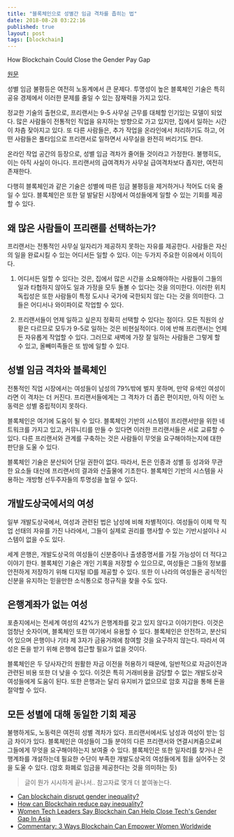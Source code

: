 ```yaml
---
title: "블록체인으로 성별간 임금 격차를 좁히는 법"
date: 2018-08-28 03:22:16
published: true
layout: post
tags: [blockchain]
---
```


How Blockchain Could Close the Gender Pay Gap

[원문](https://www.business.com/articles/how-blockchain-could-close-the-gender-pay-gap/)

성별 임금 불평등은 여전히 노동계에서 큰 문제다. 투명성이 높은 블록체인 기술은 특히 공유 경제에서 이러한 문제를 줄일 수 있는 잠재력을 가지고 있다.

정교한 기술의 출현으로, 프리랜서는 9-5 사무실 근무를 대체할 인기있는 모델이 되었다. 많은 사람들이 전통적인 직업을 유지하는 방향으로 가고 있지만, 집에서 일하는 시간이 차츰 잦아지고 있다. 또 다른 사람들은, 추가 작업을 온라인에서 처리하기도 하고, 어떤 사람들은 풀타임으로 프리랜서로 일하면서 사무실을 완전히 버리기도 한다.

온라인 작업 공간의 등장으로, 성별 임금 격차가 줄어들 것이라고 가정한다. 불행히도, 이는 아직 사실이 아니다. 프리랜서의 급여격차가 사무실 급여격차보다 좁지만, 여전히 존재한다. 

다행히 블록체인과 같은 기술은 성별에 따른 임금 불평등을 제거하거나 적어도 더욱 줄일 수 있다. 블록체인은 또한 덜 발달된 시장에서 여성들에게 일할 수 있는 기회를 제공할 수 있다.

## 왜 많은 사람들이 프리랜를 선택하는가?

프리랜서는 전통적인 사무실 일자리가 제공하지 못하는 자유를 제공한다. 사람들은 자신의 일을 완료시킬 수 있는 어디서든 일할 수 있다. 이는 두가지 주요한 이유에서 이득이다.

1. 어디서든 일할 수 있다는 것은, 집에서 많은 시간을 소요해야하는 사람들이 그들의 일과 타협하지 않아도 일과 가정을 모두 돌볼 수 있다는 것을 의미한다. 이러한 위치 독립성은 또한 사람들이 특정 도시나 국가에 국한되지 않는 다는 것을 의미한다. 그들은 어디서나 와이파이로 작업할 수 있다.

2. 프리랜서들이 언제 일하고 싶은지 정확히 선택할 수 있다는 점이다. 모든 직원의 상황은 다르므로 모두가 9-5로 일하는 것은 비현실적이다. 이에 반해 프리랜서는 언제든 자유롭게 작업할 수 있다. 그러므로 새벽에 가장 잘 일하는 사람들은 그렇게 할 수 있고, 올빼미족들은 또 밤에 일할 수 있다.

## 성별 임금 격차와 블록체인

전통적인 직업 시장에서는 여성들이 남성의 79%밖에 벌지 못하며, 만약 유색인 여성이라면 이 격차는 더 커진다. 프리랜서들에게는 그 격차가 더 좁은 편이지만, 아직 이런 노동력은 성별 중립적이지 못하다.

블록체인은 여기에 도움이 될 수 있다. 블록체인 기반의 시스템이 프리랜서만을 위한 네트워크를 가지고 있고, 커뮤니티를 만들 수 있다면 이러한 프리랜서들은 서로 교류할 수 있다. 다른 프리랜서와 관계를 구축하는 것은 사람들이 무엇을 요구해야하는지에 대한 판단을 도울 수 있다.

블록체인 기술은 분산되어 단일 권한이 없다. 따라서, 돈은 인종과 성별 등 성과와 무관한 요소들 대신에 프리랜서의 결과와 산출물에 기초한다. 블록체인 기반의 시스템을 사용하는 개방형 선두주자들의 투명성을 높일 수 있다.

## 개발도상국에서의 여성

일부 개발도상국에서, 여성과 관련된 법은 남성에 비해 차별적이다. 여성들이 이제 막 직업 선태의 자유를 가진 나라에서, 그들이 실제로 권리를 행사할 수 있는 기반시설이나 시스템이 없을 수도 있다. 

세계 은행은, 개발도상국의 여성들이 신분증이나 출생증명서를 가질 가능성이 더 적다고 이야기 한다. 블록체인 기술은 개인 기록을 저장할 수 있으므로, 여성들은 그들의 정보를 안전하게 저장하기 위해 디지털 ID를 제공할 수 있다. 또한 이 나라의 여성들은 공식적인 신분을 유지하는 믿을만한 소식통으로 정규직을 찾을 수도 있다.

## 은행계좌가 없는 여성

포츈지에서는 전세계 여성의 42%가 은행계좌를 갖고 있지 않다고 이야기한다. 이것은 엄청난 숫자이며, 블록체인 또한 여기에서 유용할 수 있다. 블록체인은 안전하고, 분산되어 있으며 은행이나 기타 제 3자가 금융거래에 참여할 것을 요구하지 않는다. 따라서 여성은 돈을 받기 위해 은행에 접근할 필요가 없을 것이다.

블록체인은 두 당사자간의 원활한 자금 이전을 허용하기 때문에, 일반적으로 자금이전과 관련된 비용 또한 더 낮을 수 있다. 이것은 특히 거래비용을 감당할 수 없는 개발도상국 여성들에게 도움이 된다. 또한 은행과는 달리 유지비가 없으므로 암호 지갑을 통해 돈을 절약할 수 있다.

## 모든 성별에 대해 동일한 기회 제공

불행하게도, 노동력은 여전히 성별 격차가 있다. 프리랜서에서도 남성과 여성이 받는 임금 차이가 있다. 블록체인은 여성들이 그들 분야의 다른 프리랜서와 연결시켜줌으로써 그들에게 무엇을 요구해야하는지 보여줄 수 있다. 블록체인은 또한 일자리를 찾거나 은행계좌를 개설하는데 필요한 수단이 부족한 개발도상국의 여성들에게 힘을 실어주는 것을 도울 수 있다. (암호 화폐로 임금을 제공한다는 것을 의미하는 듯)

> 글이 뭔가 시시하게 끝나서.. 참고자료 몇개 더 붙여놓는다.

- [Can blockchain disrupt gender inequality?](http://blogs.worldbank.org/psd/can-blockchain-disrupt-gender-inequality)
- [How can Blockchain reduce pay inequality?](https://medium.com/@ianbondw/how-can-blockchain-reduce-pay-inequality-c26bd89725ff)
- [Women Tech Leaders Say Blockchain Can Help Close Tech's Gender Gap In Asia](https://www.forbes.com/sites/chynes/2018/03/29/women-tech-leaders-say-blockchain-can-help-close-techs-gender-gap-in-asia/#3c127e5d7173)
- [Commentary: 3 Ways Blockchain Can Empower Women Worldwide](http://fortune.com/2018/02/13/blockchain-bitcoin-cryptocurrency-womens-rights/)